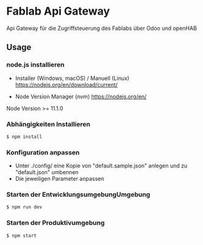 # Fablab Api Gateway
Api Gateway für die Zugriffsteuerung des Fablabs über Odoo und openHAB

## Usage

### node.js installieren
* Installer (Windows, macOS) / Manuell (Linux)
https://nodejs.org/en/download/current/

* Node Version Manager (nvm)
https://nodejs.org/en/

Node Version >= 11.1.0

### Abhängigkeiten Installieren
```bash
$ npm install
```

### Konfiguration anpassen
* Unter ./config/ eine Kopie von "default.sample.json" anlegen und zu "default.json" umbennen
* Die jeweiligen Parameter anpassen

### Starten der EntwicklungsumgebungUmgebung
```bash
$ npm run dev
```

### Starten der Produktivumgebung
```bash
$ npm start
```